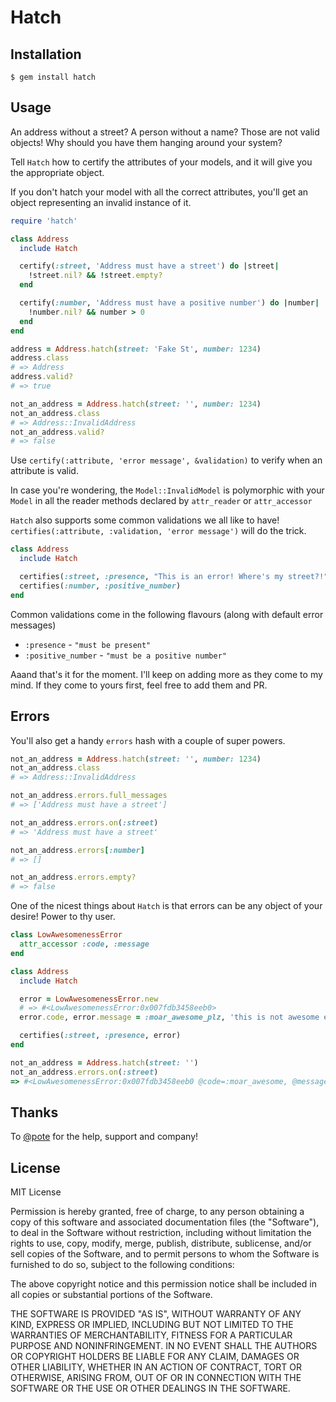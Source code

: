 Hatch
=====

Installation
------------

    $ gem install hatch

Usage
-----

An address without a street? A person without a name? Those are not valid objects!
Why should you have them hanging around your system?

Tell `Hatch` how to certify the attributes of your models, and it will give you the appropriate object.

If you don't hatch your model with all the correct attributes, you'll get an object representing an invalid instance of it.

```ruby
require 'hatch'

class Address
  include Hatch

  certify(:street, 'Address must have a street') do |street|
    !street.nil? && !street.empty?
  end

  certify(:number, 'Address must have a positive number') do |number|
    !number.nil? && number > 0
  end
end

address = Address.hatch(street: 'Fake St', number: 1234)
address.class
# => Address
address.valid?
# => true

not_an_address = Address.hatch(street: '', number: 1234)
not_an_address.class
# => Address::InvalidAddress
not_an_address.valid?
# => false
```

Use `certify(:attribute, 'error message', &validation)` to verify when an attribute is valid.

In case you're wondering, the `Model::InvalidModel` is polymorphic with your `Model` in all the reader methods declared by `attr_reader` or `attr_accessor`

`Hatch` also supports some common validations we all like to have!
`certifies(:attribute, :validation, 'error message')` will do the trick.

```ruby
class Address
  include Hatch

  certifies(:street, :presence, "This is an error! Where's my street?!")
  certifies(:number, :positive_number)
end
```

Common validations come in the following flavours (along with default error messages)

  * `:presence` - `"must be present"`
  * `:positive_number` - `"must be a positive number"`

Aaand that's it for the moment. I'll keep on adding more as they come to my mind. If they come to yours first, feel free to add them and PR.

Errors
------

You'll also get a handy `errors` hash with a couple of super powers.

```ruby
not_an_address = Address.hatch(street: '', number: 1234)
not_an_address.class
# => Address::InvalidAddress

not_an_address.errors.full_messages
# => ['Address must have a street']

not_an_address.errors.on(:street)
# => 'Address must have a street'

not_an_address.errors[:number]
# => []

not_an_address.errors.empty?
# => false
```

One of the nicest things about `Hatch` is that errors can be any object of your desire! Power to thy user.

```ruby
class LowAwesomenessError
  attr_accessor :code, :message
end

class Address
  include Hatch

  error = LowAwesomenessError.new
  # => #<LowAwesomenessError:0x007fdb3458eeb0>
  error.code, error.message = :moar_awesome_plz, 'this is not awesome enough'

  certifies(:street, :presence, error)
end

not_an_address = Address.hatch(street: '')
not_an_address.errors.on(:street)
=> #<LowAwesomenessError:0x007fdb3458eeb0 @code=:moar_awesome, @message="this is not awesome enough">
```

Thanks
------

To [@pote](https://github.com/pote) for the help, support and company!

License
-------

MIT License

Permission is hereby granted, free of charge, to any person obtaining
a copy of this software and associated documentation files (the
"Software"), to deal in the Software without restriction, including
without limitation the rights to use, copy, modify, merge, publish,
distribute, sublicense, and/or sell copies of the Software, and to
permit persons to whom the Software is furnished to do so, subject to
the following conditions:

The above copyright notice and this permission notice shall be
included in all copies or substantial portions of the Software.

THE SOFTWARE IS PROVIDED "AS IS", WITHOUT WARRANTY OF ANY KIND,
EXPRESS OR IMPLIED, INCLUDING BUT NOT LIMITED TO THE WARRANTIES OF
MERCHANTABILITY, FITNESS FOR A PARTICULAR PURPOSE AND
NONINFRINGEMENT. IN NO EVENT SHALL THE AUTHORS OR COPYRIGHT HOLDERS BE
LIABLE FOR ANY CLAIM, DAMAGES OR OTHER LIABILITY, WHETHER IN AN ACTION
OF CONTRACT, TORT OR OTHERWISE, ARISING FROM, OUT OF OR IN CONNECTION
WITH THE SOFTWARE OR THE USE OR OTHER DEALINGS IN THE SOFTWARE.

